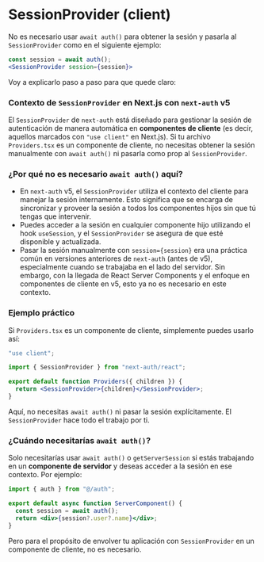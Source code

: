 # SessionProvider (client)

No es necesario usar `await auth()` para obtener la sesión y pasarla al `SessionProvider` como en el siguiente ejemplo:

```jsx
const session = await auth();
<SessionProvider session={session}>
```

Voy a explicarlo paso a paso para que quede claro:

### Contexto de `SessionProvider` en Next.js con `next-auth` v5

El `SessionProvider` de `next-auth` está diseñado para gestionar la sesión de autenticación de manera automática en **componentes de cliente** (es decir, aquellos marcados con `"use client"` en Next.js). Si tu archivo `Providers.tsx` es un componente de cliente, no necesitas obtener la sesión manualmente con `await auth()` ni pasarla como prop al `SessionProvider`.

### ¿Por qué no es necesario `await auth()` aquí?

- En `next-auth` v5, el `SessionProvider` utiliza el contexto del cliente para manejar la sesión internamente. Esto significa que se encarga de sincronizar y proveer la sesión a todos los componentes hijos sin que tú tengas que intervenir.
- Puedes acceder a la sesión en cualquier componente hijo utilizando el hook `useSession`, y el `SessionProvider` se asegura de que esté disponible y actualizada.
- Pasar la sesión manualmente con `session={session}` era una práctica común en versiones anteriores de `next-auth` (antes de v5), especialmente cuando se trabajaba en el lado del servidor. Sin embargo, con la llegada de React Server Components y el enfoque en componentes de cliente en v5, esto ya no es necesario en este contexto.

### Ejemplo práctico

Si `Providers.tsx` es un componente de cliente, simplemente puedes usarlo así:

```jsx
"use client";

import { SessionProvider } from "next-auth/react";

export default function Providers({ children }) {
  return <SessionProvider>{children}</SessionProvider>;
}
```

Aquí, no necesitas `await auth()` ni pasar la sesión explícitamente. El `SessionProvider` hace todo el trabajo por ti.

### ¿Cuándo necesitarías `await auth()`?

Solo necesitarías usar `await auth()` o `getServerSession` si estás trabajando en un **componente de servidor** y deseas acceder a la sesión en ese contexto. Por ejemplo:

```jsx
import { auth } from "@/auth";

export default async function ServerComponent() {
  const session = await auth();
  return <div>{session?.user?.name}</div>;
}
```

Pero para el propósito de envolver tu aplicación con `SessionProvider` en un componente de cliente, no es necesario.

### 
